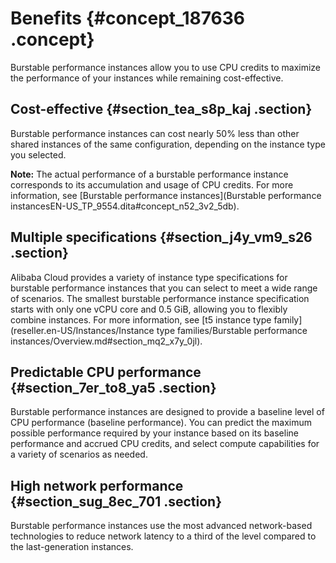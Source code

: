 # Benefits {#concept_187636 .concept}

Burstable performance instances allow you to use CPU credits to maximize the performance of your instances while remaining cost-effective.

## Cost-effective {#section_tea_s8p_kaj .section}

Burstable performance instances can cost nearly 50% less than other shared instances of the same configuration, depending on the instance type you selected.

**Note:** The actual performance of a burstable performance instance corresponds to its accumulation and usage of CPU credits. For more information, see [Burstable performance instances](Burstable performance instancesEN-US_TP_9554.dita#concept_n52_3v2_5db).

## Multiple specifications {#section_j4y_vm9_s26 .section}

Alibaba Cloud provides a variety of instance type specifications for burstable performance instances that you can select to meet a wide range of scenarios. The smallest burstable performance instance specification starts with only one vCPU core and 0.5 GiB, allowing you to flexibly combine instances. For more information, see [t5 instance type family](reseller.en-US/Instances/Instance type families/Burstable performance instances/Overview.md#section_mq2_x7y_0jl).

## Predictable CPU performance {#section_7er_to8_ya5 .section}

Burstable performance instances are designed to provide a baseline level of CPU performance \(baseline performance\). You can predict the maximum possible performance required by your instance based on its baseline performance and accrued CPU credits, and select compute capabilities for a variety of scenarios as needed.

## High network performance {#section_sug_8ec_701 .section}

Burstable performance instances use the most advanced network-based technologies to reduce network latency to a third of the level compared to the last-generation instances.


